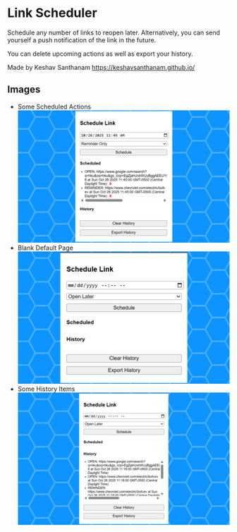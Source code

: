 # Link Scheduler
Schedule any number of links to reopen later. Alternatively, you can send yourself a push notification of the link in the future.

You can delete upcoming actions as well as export your history.

Made by Keshav Santhanam
https://keshavsanthanam.github.io/

## Images
- Some Scheduled Actions
![Some Scheduled Actions](demo_images/1.png)
- Blank Default Page
![Blank Default Page](demo_images/2.png)
- Some History Items
![Some History Items](demo_images/3.png)
